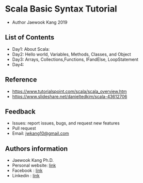 Scala Basic Syntax Tutorial
===============================================================
- Author Jaewook Kang 2019


## List of Contents
- Day1: About Scala: 
- Day2: Hello world, Variables, Methods, Classes, and Object
- Day3: Arrays, Collections,Functions, IFandElse, LoopStatement
- Day4: 

## Reference
- https://www.tutorialspoint.com/scala/scala_overview.htm
- https://www.slideshare.net/danieltedkim/scala-43612706

## Feedback
- Issues: report issues, bugs, and request new features
- Pull request
- Email: jwkang10@gmail.com


## Authors information
- Jaewook Kang Ph.D.
- Personal website: [link](https://sites.google.com/site/jwkang10/)
- Facebook : [link](https://www.facebook.com/jwkkang)
- Linkedin : [link](https://www.linkedin.com/in/jaewook-kang-3a4217b9/)




